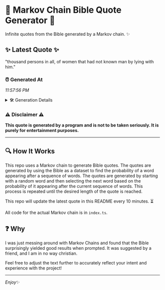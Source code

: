# 📖 Markov Chain Bible Quote Generator 📖

Infinite quotes from the Bible generated by a Markov chain. ✨

## ✨ Latest Quote ✨
"thousand persons in all, of women that had not known man by lying with him."

### ⏰ Generated At
*11:57:56 PM*

<details>
    <summary>🛠️ Generation Details</summary>
    <p>
        <strong>🌱 Seed:</strong> thousand<br>
        <strong>🔄 Iterations:</strong> 14<br>
        <strong>📜 Context History:</strong><br>[ thousand ]: persons<br>[ thousand, persons ]: in<br>[ thousand, persons, in ]: all,<br>[ thousand, persons, in, all, ]: of<br>[ thousand, persons, in, all,, of ]: women<br>[ thousand, persons, in, all,, of, women ]: that<br>[ persons, in, all,, of, women, that ]: had<br>[ in, all,, of, women, that, had ]: not<br>[ all,, of, women, that, had, not ]: known<br>[ of, women, that, had, not, known ]: man<br>[ women, that, had, not, known, man ]: by<br>[ that, had, not, known, man, by ]: lying<br>[ had, not, known, man, by, lying ]: with<br>[ not, known, man, by, lying, with ]: him.<br>
    </p>
</details>

### ⚠️ Disclaimer ⚠️
**This quote is generated by a program and is not to be taken seriously. It is purely for entertainment purposes.**

---

## 🔍 How It Works

This repo uses a Markov chain to generate Bible quotes. The quotes are generated by using the Bible as a dataset to find the probability of a word appearing after a sequence of words. The quotes are generated by starting with a random word and then selecting the next word based on the probability of it appearing after the current sequence of words. This process is repeated until the desired length of the quote is reached.

This repo will update the latest quote in this README every 10 minutes. ⏳

All code for the actual Markov chain is in `index.ts`.

## ❓ Why

I was just messing around with Markov Chains and found that the Bible surprisingly yielded good results when prompted. 
It was suggested by a friend, and I am in no way christian.

Feel free to adjust the text further to accurately reflect your intent and experience with the project!

---

*Enjoy*✨
